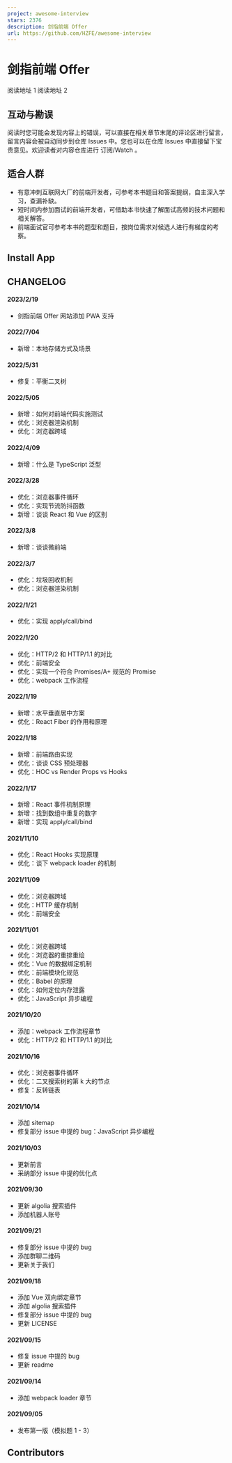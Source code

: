 ```yaml
---
project: awesome-interview
stars: 2376
description: 剑指前端 Offer
url: https://github.com/HZFE/awesome-interview
---
```


剑指前端 Offer
==========

阅读地址 1 阅读地址 2

互动与勘误
-----

阅读时您可能会发现内容上的错误，可以直接在相关章节末尾的评论区进行留言，留言内容会被自动同步到仓库 Issues 中。您也可以在仓库 Issues 中直接留下宝贵意见。欢迎读者对内容仓库进行 订阅/Watch 。

适合人群
----

-   有意冲刺互联网大厂的前端开发者，可参考本书题目和答案提纲，自主深入学习，查漏补缺。
-   短时间内参加面试的前端开发者，可借助本书快速了解面试高频的技术问题和相关解答。
-   前端面试官可参考本书的题型和题目，按岗位需求对候选人进行有梯度的考察。

Install App
-----------

CHANGELOG
---------

#### 2023/2/19

-   剑指前端 Offer 网站添加 PWA 支持

#### 2022/7/04

-   新增：本地存储方式及场景

#### 2022/5/31

-   修复：平衡二叉树

#### 2022/5/05

-   新增：如何对前端代码实施测试
-   优化：浏览器渲染机制
-   优化：浏览器跨域

#### 2022/4/09

-   新增：什么是 TypeScript 泛型

#### 2022/3/28

-   优化：浏览器事件循环
-   优化：实现节流防抖函数
-   新增：谈谈 React 和 Vue 的区别

#### 2022/3/8

-   新增：谈谈微前端

#### 2022/3/7

-   优化：垃圾回收机制
-   优化：浏览器渲染机制

#### 2022/1/21

-   优化：实现 apply/call/bind

#### 2022/1/20

-   优化：HTTP/2 和 HTTP/1.1 的对比
-   优化：前端安全
-   优化：实现一个符合 Promises/A+ 规范的 Promise
-   优化：webpack 工作流程

#### 2022/1/19

-   新增：水平垂直居中方案
-   优化：React Fiber 的作用和原理

#### 2022/1/18

-   新增：前端路由实现
-   优化：谈谈 CSS 预处理器
-   优化：HOC vs Render Props vs Hooks

#### 2022/1/17

-   新增：React 事件机制原理
-   新增：找到数组中重复的数字
-   新增：实现 apply/call/bind

#### 2021/11/10

-   优化：React Hooks 实现原理
-   优化：谈下 webpack loader 的机制

#### 2021/11/09

-   优化：浏览器跨域
-   优化：HTTP 缓存机制
-   优化：前端安全

#### 2021/11/01

-   优化：浏览器跨域
-   优化：浏览器的重排重绘
-   优化：Vue 的数据绑定机制
-   优化：前端模块化规范
-   优化：Babel 的原理
-   优化：如何定位内存泄露
-   优化：JavaScript 异步编程

#### 2021/10/20

-   添加：webpack 工作流程章节
-   优化：HTTP/2 和 HTTP/1.1 的对比

#### 2021/10/16

-   优化：浏览器事件循环
-   优化：二叉搜索树的第 k 大的节点
-   修复：反转链表

#### 2021/10/14

-   添加 sitemap
-   修复部分 issue 中提的 bug：JavaScript 异步编程

#### 2021/10/03

-   更新前言
-   采纳部分 issue 中提的优化点

#### 2021/09/30

-   更新 algolia 搜索插件
-   添加机器人账号

#### 2021/09/21

-   修复部分 issue 中提的 bug
-   添加群聊二维码
-   更新关于我们

#### 2021/09/18

-   添加 Vue 双向绑定章节
-   添加 algolia 搜索插件
-   修复部分 issue 中提的 bug
-   更新 LICENSE

#### 2021/09/15

-   修复 issue 中提的 bug
-   更新 readme

#### 2021/09/14

-   添加 webpack loader 章节

#### 2021/09/05

-   发布第一版（模拟题 1 - 3）

Contributors
------------
